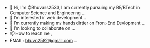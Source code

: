 - 👋 Hi, I’m @Bhuvans2533, I am currently pursuing my BE/BTech in Computer Science and Engineering ...
- 👀 I’m interested in web development...
- 🌱 I’m currently making my hands dirtier on Front-End Devlopment ...
- 💞️ I’m looking to collaborate on ...
- 📫 How to reach me ,
- EMAIL: [bhuvn2582@gmail.com](mailto:bhuvn2582@gmail.com) ...
<!---
Bhuvans2533/Bhuvans2533 is a ✨ special ✨ repository because its `README.md` (this file) appears on your GitHub profile.
You can click the Preview link to take a look at your changes.
--->

